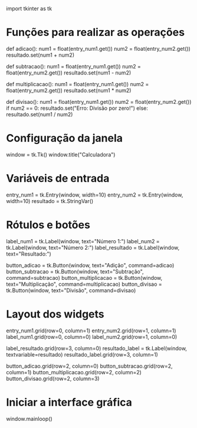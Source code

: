 import tkinter as tk

# Funções para realizar as operações
def adicao():
    num1 = float(entry_num1.get())
    num2 = float(entry_num2.get())
    resultado.set(num1 + num2)

def subtracao():
    num1 = float(entry_num1.get())
    num2 = float(entry_num2.get())
    resultado.set(num1 - num2)

def multiplicacao():
    num1 = float(entry_num1.get())
    num2 = float(entry_num2.get())
    resultado.set(num1 * num2)

def divisao():
    num1 = float(entry_num1.get())
    num2 = float(entry_num2.get())
    if num2 == 0:
        resultado.set("Erro: Divisão por zero!")
    else:
        resultado.set(num1 / num2)

# Configuração da janela
window = tk.Tk()
window.title("Calculadora")

# Variáveis de entrada
entry_num1 = tk.Entry(window, width=10)
entry_num2 = tk.Entry(window, width=10)
resultado = tk.StringVar()

# Rótulos e botões
label_num1 = tk.Label(window, text="Número 1:")
label_num2 = tk.Label(window, text="Número 2:")
label_resultado = tk.Label(window, text="Resultado:")

button_adicao = tk.Button(window, text="Adição", command=adicao)
button_subtracao = tk.Button(window, text="Subtração", command=subtracao)
button_multiplicacao = tk.Button(window, text="Multiplicação", command=multiplicacao)
button_divisao = tk.Button(window, text="Divisão", command=divisao)

# Layout dos widgets
entry_num1.grid(row=0, column=1)
entry_num2.grid(row=1, column=1)
label_num1.grid(row=0, column=0)
label_num2.grid(row=1, column=0)

label_resultado.grid(row=3, column=0)
resultado_label = tk.Label(window, textvariable=resultado)
resultado_label.grid(row=3, column=1)

button_adicao.grid(row=2, column=0)
button_subtracao.grid(row=2, column=1)
button_multiplicacao.grid(row=2, column=2)
button_divisao.grid(row=2, column=3)

# Iniciar a interface gráfica
window.mainloop()
